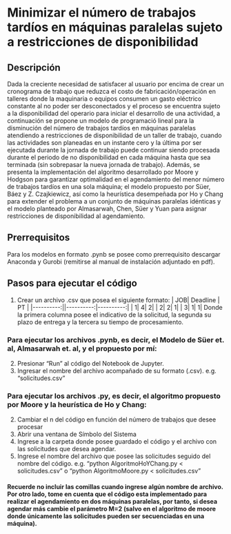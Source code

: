 # Minimizar el número de trabajos tardíos en máquinas paralelas sujeto a restricciones de disponibilidad
## Descripción
 Dada la creciente necesidad de satisfacer al usuario por encima de crear un cronograma de trabajo que reduzca el costo de fabricación/operación en talleres donde la maquinaria o equipos consumen un gasto eléctrico constante al no poder ser desconectados y el proceso se encuentra sujeto a la disponibilidad del operario para iniciar el desarrollo de una actividad, a continuación se propone un modelo de programació lineal para la disminución del número de trabajos tardíos en máquinas paralelas atendiendo a restricciones de disponibilidad de un taller de trabajo, cuando las actividades son planeadas en un instante cero y la última por ser ejecutada durante la jornada de trabajo puede continuar siendo procesada durante el periodo de no disponibilidad en cada máquina hasta que sea terminada (sin sobrepasar la nueva jornada de trabajo). Además, se presenta la implementación del algoritmo desarrollado por Moore y Hodgson para garantizar optimalidad en el agendamiento del menor número de trabajos tardíos en una sola máquina; el modelo propuesto por Süer, Báez y Z. Czajkiewicz, así como la heurística desempeñada por Ho y Chang para extender el problema a un conjunto de máquinas paralelas idénticas y el modelo planteado por Almasarwah, Chen, Süer y Yuan para asignar restricciones de disponibilidad al agendamiento. 
## Prerrequisitos
 Para los modelos en formato .pynb se posee como prerrequisito descargar Anaconda y Gurobi (remitirse al manual de instalación adjuntado en pdf).
## Pasos para ejecutar el código
1.	Crear un archivo .csv que posea el siguiente formato: 
|        JOB|  Deadline  |     PT	   |
|----------:||----------:|----------:|
|          1|	          4|          2|
|          2|	          2|          1|
|          3|	          1|          1|
 Donde la primera columna posee el indicativo de la solicitud, la segunda su plazo de entrega y la tercera su tiempo de procesamiento.
### Para ejecutar los archivos .pynb, es decir, el Modelo de Süer et. al, Almasarwah et. al, y el propuesto por mí:
2.	Presionar “Run” al código del Notebook de Jupyter.
3.	Ingresar el nombre del archivo acompañado de su formato (.csv). e.g. “solicitudes.csv”
### Para ejecutar los archivos .py, es decir, el algoritmo propuesto por Moore y la heurística de Ho y Chang:
2. Cambiar el n del código en función del número de trabajos que desee procesar 
3. Abrir una ventana de Símbolo del Sistema
4. Ingrese a la carpeta donde posee guardado el código y el archivo con las solicitudes que desea agendar.
5. Ingrese el nombre del archivo que posee las solicitudes seguido del nombre del código. e.g. “python AlgoritmoHoYChang.py < solicitudes.csv” o “python AlgoritmoMoore.py < solicitudes.csv”
#### Recuerde no incluir las comillas cuando ingrese algún nombre de archivo. Por otro lado, tome en cuenta que el código esta implementado para realizar el agendamiento en dos máquinas paralelas, por tanto, si desea agendar más cambie el parámetro M=2 (salvo en el algoritmo de moore donde únicamente las solicitudes pueden ser secuenciadas en una máquina).
